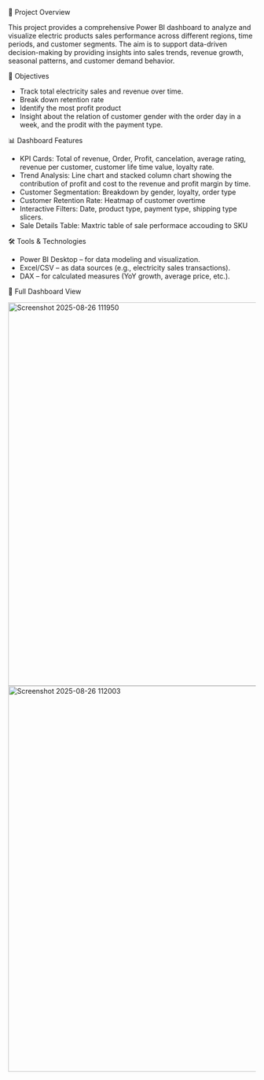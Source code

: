 📌 Project Overview

This project provides a comprehensive Power BI dashboard to analyze and visualize electric products sales performance across different regions, time periods, and customer segments. The aim is to support data-driven decision-making by providing insights into sales trends, revenue growth, seasonal patterns, and customer demand behavior.

🎯 Objectives

- Track total electricity sales and revenue over time.
- Break down retention rate
- Identify the most profit product
- Insight about the relation of customer gender with the order day in a week, and the prodit with the payment type. 

📊 Dashboard Features

- KPI Cards: Total of revenue, Order, Profit, cancelation,  average rating, revenue per customer, customer life time value, loyalty rate. 
- Trend Analysis: Line chart and stacked column chart showing the contribution of profit and cost to the revenue and profit margin by time.
- Customer Segmentation: Breakdown by gender, loyalty, order type
- Customer Retention Rate: Heatmap of customer overtime 
- Interactive Filters: Date, product type, payment type,  shipping type slicers.
- Sale Details Table: Maxtric table of sale performace accouding to SKU

🛠️ Tools & Technologies

- Power BI Desktop – for data modeling and visualization.
- Excel/CSV – as data sources (e.g., electricity sales transactions).
- DAX – for calculated measures (YoY growth, average price, etc.).

📸 Full Dashboard View

<img width="666" height="780" alt="Screenshot 2025-08-26 111950" src="https://github.com/user-attachments/assets/ab4be801-87ee-4c92-a50b-824ac72bfa4a" />
<img width="673" height="785" alt="Screenshot 2025-08-26 112003" src="https://github.com/user-attachments/assets/3b836edd-81a5-4c94-981f-36fae3c44841" />
